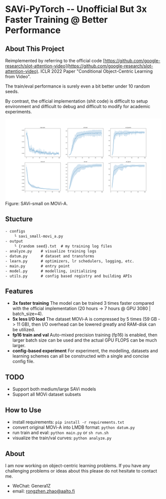 # SAVi-PyTorch -- Unofficial But 3x Faster Training @ Better Performance

## About This Project

Reimplemented by referring to the official code [https://github.com/google-research/slot-attention-video](https://github.com/google-research/slot-attention-video).
ICLR 2022 Paper "Conditional Object-Centric Learning from Video".

The train/eval performance is surely even a bit better under 10 random seeds.

By contrast, the official implementation (shit code) is difficult to setup environment and difficult to debug and difficult to modify for academic experiments.

![train/val curves](/visual.png "train/val curves")
Figure: SAVi-small on MOVi-A.

## Stucture

```
- configs
    └ savi_small-movi_a.py
- output
    └ {random seed}.txt  # my training log files
- analyze.py    # visualize training logs
- datum.py      # dataset and transforms
- learn.py      # optimizers, lr schedulers, logging, etc.
- main.py       # entry point
- model.py      # modelling, initializing
- utils.py      # config based registry and building APIs
```

## Features

- **3x faster training** The model can be trained 3 times faster compared with the official implementation (20 hours -> 7 hours @ GPU 3080 | batch_size=4).
- **5x less I/O load** The dataset MOVi-A is compressed by 5 times (59 GB -> 11 GB), then I/O overhead can be lowered greatly and RAM-disk can be utilized.
- **fp16 train and val** Auto-mixed precision training (fp16) is enabled, then larger batch size can be used and the actual GPU FLOPS can be much larger.
- **config-based experiment** For experiment, the modelling, datasets and learning schemes can all be constructed with a single and concise config file.

## TODO

- Support both medium/large SAVi models
- Support all MOVi dataset subsets

## How to Use

- install requirements: ```pip install -r requirements.txt```
- convert original MOVi-A into LMDB format: ```python datum.py```
- run train and eval: ```python main.py``` or ```sh run.sh```
- visualize the train/val curves: ```python analyze.py```

## About

I am now working on object-centric learning problems. If you have any challenging problems or ideas about this please do not hesitate to contact me.
- WeChat: Genera1Z
- email: rongzhen.zhao@aalto.fi
